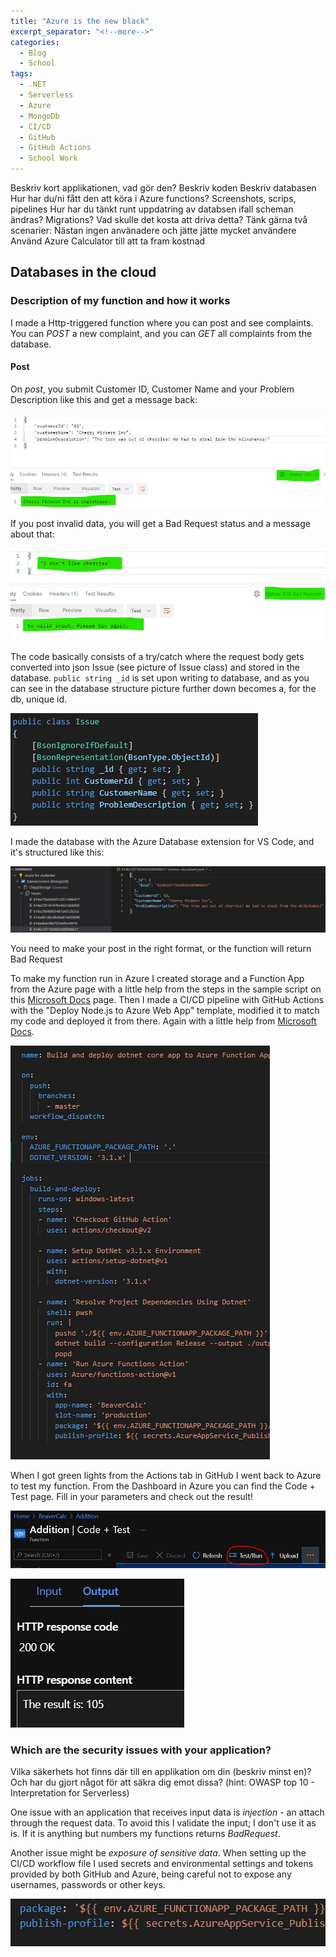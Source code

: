 ```yaml
---
title: "Azure is the new black"
excerpt_separator: "<!--more-->"
categories:
  - Blog
  - School
tags:
  - .NET
  - Serverless
  - Azure
  - MongoDb
  - CI/CD
  - GitHub
  - GitHub Actions
  - School Work
---
```



Beskriv kort applikationen, vad gör den?
Beskriv koden
Beskriv databasen
Hur har du/ni fått den att köra i Azure functions? Screenshots, scrips, pipelines
Hur har du tänkt runt uppdatring av databsen ifall scheman ändras? Migrations?
Vad skulle det kosta att driva detta? Tänk gärna två scenarier: Nästan ingen använadere och jätte jätte mycket användere
Använd Azure Calculator till att ta fram kostnad



## Databases in the cloud

### Description of my function and how it works 

I made a Http-triggered function where you can post and see complaints. You can *POST* a new complaint, and you can *GET* all complaints from the database. 

#### Post

On *post*, you submit Customer ID, Customer Name and your Problem Description like this and get a message back:

![Post in Postman](https://raw.githubusercontent.com/Baverstrand/Baverstrand.github.io/master/img/210922postresult.JPG)

If you post invalid data, you will get a Bad Request status and a message about that:

![Post bad in Postman](https://raw.githubusercontent.com/Baverstrand/Baverstrand.github.io/master/img/210922postbadresult.JPG)

The code basically consists of a try/catch where the request body gets converted into json Issue (see picture of Issue class) and stored in the database.
`public string _id` is set upon writing to database, and as you can see in the database structure picture further down becomes a, for the db, unique id. 

![Issue class](https://raw.githubusercontent.com/Baverstrand/Baverstrand.github.io/master/img/210922issue.JPG)

I made the database with the Azure Database extension for VS Code, and it's structured like this:

![Db structure](https://raw.githubusercontent.com/Baverstrand/Baverstrand.github.io/master/img/210922db.JPG)






You need to make your post in the right format, or the function will return Bad Request

To make my function run in Azure I created storage and a Function App from the Azure page with a little help from the steps in the sample script on this [Microsoft Docs](https://docs.microsoft.com/en-us/azure/azure-functions/scripts/functions-cli-create-function-app-github-continuous)  page. Then I made a CI/CD pipeline with GitHub Actions with the "Deploy Node.js to Azure Web App" template, modified it to match my code and deployed it from there. Again with a little help from [Microsoft Docs](https://docs.microsoft.com/en-us/azure/azure-functions/functions-how-to-github-actions?tabs=dotnet). 

![YAML file](https://raw.githubusercontent.com/Baverstrand/Baverstrand.github.io/master/img/210917yaml.JPG)

When I got green lights from the Actions tab in GitHub I went back to Azure to test my function. 
From the Dashboard in Azure you can find the Code + Test page. Fill in your parameters and check out the result!

![Find the test](https://raw.githubusercontent.com/Baverstrand/Baverstrand.github.io/master/img/210917findtest.JPG)

![Enjoy the output](https://raw.githubusercontent.com/Baverstrand/Baverstrand.github.io/master/img/210917output.JPG)

### Which are the security issues with your application?
Vilka säkerhets hot finns där till en applikation om din (beskriv minst en)? Och har du gjort något för att säkra dig emot dissa? (hint: OWASP top 10 - Interpretation for Serverless)

One issue with an application that receives input data is *injection* - an attach through the request data. 
To avoid this I validate the input; I don't use it as is. If it is anything but numbers my functions returns *BadRequest*.

Another issue might be *exposure of sensitive data*. When setting up the CI/CD workflow file I used secrets and environmental settings and tokens provided by both GitHub and Azure, being careful not to expose any usernames, passwords or other keys. 

![Secrets in YAML](https://raw.githubusercontent.com/Baverstrand/Baverstrand.github.io/master/img/210917secret.JPG)